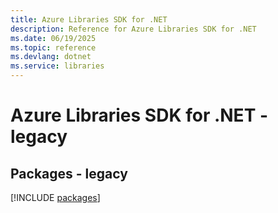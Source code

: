 ```yaml
---
title: Azure Libraries SDK for .NET
description: Reference for Azure Libraries SDK for .NET
ms.date: 06/19/2025
ms.topic: reference
ms.devlang: dotnet
ms.service: libraries
---
```

# Azure Libraries SDK for .NET - legacy
## Packages - legacy
[!INCLUDE [packages](libraries-index.md)]